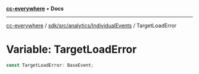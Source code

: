 [**cc-everywhere**](../../../../../index.md) • **Docs**

***

[cc-everywhere](../../../../../index.md) / [sdk/src/analytics/IndividualEvents](../index.md) / TargetLoadError

# Variable: TargetLoadError

```ts
const TargetLoadError: BaseEvent;
```

